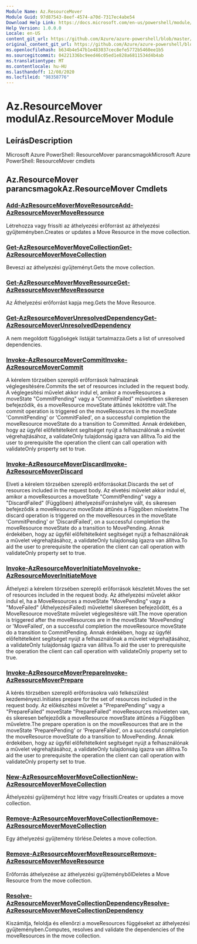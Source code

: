 ```yaml
---
Module Name: Az.ResourceMover
Module Guid: 97d87543-8eef-4574-a70d-7317ec4abe54
Download Help Link: https://docs.microsoft.com/en-us/powershell/module/az.resourcemover
Help Version: 1.0.0.0
Locale: en-US
content_git_url: https://github.com/Azure/azure-powershell/blob/master/src/ResourceMover/help/Az.ResourceMover.md
original_content_git_url: https://github.com/Azure/azure-powershell/blob/master/src/ResourceMover/help/Az.ResourceMover.md
ms.openlocfilehash: b634b4e547b1e483037cec8efe5772b5460ee1b5
ms.sourcegitcommit: 04221336bc9eed46c05ed1e828a6811534d4b4ab
ms.translationtype: MT
ms.contentlocale: hu-HU
ms.lasthandoff: 12/08/2020
ms.locfileid: "98358776"
---
```

# <span data-ttu-id="077a4-101">Az.ResourceMover modul</span><span class="sxs-lookup"><span data-stu-id="077a4-101">Az.ResourceMover Module</span></span>
## <span data-ttu-id="077a4-102">Leírás</span><span class="sxs-lookup"><span data-stu-id="077a4-102">Description</span></span>
<span data-ttu-id="077a4-103">Microsoft Azure PowerShell: ResourceMover parancsmagok</span><span class="sxs-lookup"><span data-stu-id="077a4-103">Microsoft Azure PowerShell: ResourceMover cmdlets</span></span>

## <span data-ttu-id="077a4-104">Az.ResourceMover parancsmagok</span><span class="sxs-lookup"><span data-stu-id="077a4-104">Az.ResourceMover Cmdlets</span></span>
### [<span data-ttu-id="077a4-105">Add-AzResourceMoverMoveResource</span><span class="sxs-lookup"><span data-stu-id="077a4-105">Add-AzResourceMoverMoveResource</span></span>](Add-AzResourceMoverMoveResource.md)
<span data-ttu-id="077a4-106">Létrehozza vagy frissíti az áthelyezési erőforrást az áthelyezési gyűjteményben.</span><span class="sxs-lookup"><span data-stu-id="077a4-106">Creates or updates a Move Resource in the move collection.</span></span>

### [<span data-ttu-id="077a4-107">Get-AzResourceMoverMoveCollection</span><span class="sxs-lookup"><span data-stu-id="077a4-107">Get-AzResourceMoverMoveCollection</span></span>](Get-AzResourceMoverMoveCollection.md)
<span data-ttu-id="077a4-108">Beveszi az áthelyezési gyűjteményt.</span><span class="sxs-lookup"><span data-stu-id="077a4-108">Gets the move collection.</span></span>

### [<span data-ttu-id="077a4-109">Get-AzResourceMoverMoveResource</span><span class="sxs-lookup"><span data-stu-id="077a4-109">Get-AzResourceMoverMoveResource</span></span>](Get-AzResourceMoverMoveResource.md)
<span data-ttu-id="077a4-110">Az Áthelyezési erőforrást kapja meg.</span><span class="sxs-lookup"><span data-stu-id="077a4-110">Gets the Move Resource.</span></span>

### [<span data-ttu-id="077a4-111">Get-AzResourceMoverUnresolvedDependency</span><span class="sxs-lookup"><span data-stu-id="077a4-111">Get-AzResourceMoverUnresolvedDependency</span></span>](Get-AzResourceMoverUnresolvedDependency.md)
<span data-ttu-id="077a4-112">A nem megoldott függőségek listáját tartalmazza.</span><span class="sxs-lookup"><span data-stu-id="077a4-112">Gets a list of unresolved dependencies.</span></span>

### [<span data-ttu-id="077a4-113">Invoke-AzResourceMoverCommit</span><span class="sxs-lookup"><span data-stu-id="077a4-113">Invoke-AzResourceMoverCommit</span></span>](Invoke-AzResourceMoverCommit.md)
<span data-ttu-id="077a4-114">A kérelem törzsében szereplő erőforrások halmazának véglegesítésére.</span><span class="sxs-lookup"><span data-stu-id="077a4-114">Commits the set of resources included in the request body.</span></span>
<span data-ttu-id="077a4-115">A véglegesítési művelet akkor indul el, amikor a moveResources a moveState "CommitPending" vagy a "CommitFailed" műveletben sikeresen befejeződik, és a moveResource moveState áttűnés lekötöttre vált.</span><span class="sxs-lookup"><span data-stu-id="077a4-115">The commit operation is triggered on the moveResources in the moveState 'CommitPending' or 'CommitFailed', on a successful completion the moveResource moveState do a transition to Committed.</span></span>
<span data-ttu-id="077a4-116">Annak érdekében, hogy az ügyfél előfeltételként segítséget nyújt a felhasználónak a művelet végrehajtásához, a validateOnly tulajdonság igazra van állítva.</span><span class="sxs-lookup"><span data-stu-id="077a4-116">To aid the user to prerequisite the operation the client can call operation with validateOnly property set to true.</span></span>

### [<span data-ttu-id="077a4-117">Invoke-AzResourceMoverDiscard</span><span class="sxs-lookup"><span data-stu-id="077a4-117">Invoke-AzResourceMoverDiscard</span></span>](Invoke-AzResourceMoverDiscard.md)
<span data-ttu-id="077a4-118">Elveti a kérelem törzsében szereplő erőforrásokat.</span><span class="sxs-lookup"><span data-stu-id="077a4-118">Discards the set of resources included in the request body.</span></span>
<span data-ttu-id="077a4-119">Az elvetési művelet akkor indul el, amikor a moveResources a moveState "CommitPending" vagy a "DiscardFailed" (Függőben) áthelyezésiForráshelyre vált, és sikeresen befejeződik a moveResource moveState áttűnés a Függőben műveletre.</span><span class="sxs-lookup"><span data-stu-id="077a4-119">The discard operation is triggered on the moveResources in the moveState 'CommitPending' or 'DiscardFailed', on a successful completion the moveResource moveState do a transition to MovePending.</span></span>
<span data-ttu-id="077a4-120">Annak érdekében, hogy az ügyfél előfeltételként segítséget nyújt a felhasználónak a művelet végrehajtásához, a validateOnly tulajdonság igazra van állítva.</span><span class="sxs-lookup"><span data-stu-id="077a4-120">To aid the user to prerequisite the operation the client can call operation with validateOnly property set to true.</span></span>

### [<span data-ttu-id="077a4-121">Invoke-AzResourceMoverInitiateMove</span><span class="sxs-lookup"><span data-stu-id="077a4-121">Invoke-AzResourceMoverInitiateMove</span></span>](Invoke-AzResourceMoverInitiateMove.md)
<span data-ttu-id="077a4-122">Áthelyezi a kérelem törzsében szereplő erőforrások készletét.</span><span class="sxs-lookup"><span data-stu-id="077a4-122">Moves the set of resources included in the request body.</span></span>
<span data-ttu-id="077a4-123">Az áthelyezési művelet akkor indul el, ha a MoveResources a moveState "MovePending" vagy a "MoveFailed" (ÁthelyezésiFailed) művelettel sikeresen befejeződött, és a MoveResource moveState művelet véglegesítésre vált.</span><span class="sxs-lookup"><span data-stu-id="077a4-123">The move operation is triggered after the moveResources are in the moveState 'MovePending' or 'MoveFailed', on a successful completion the moveResource moveState do a transition to CommitPending.</span></span>
<span data-ttu-id="077a4-124">Annak érdekében, hogy az ügyfél előfeltételként segítséget nyújt a felhasználónak a művelet végrehajtásához, a validateOnly tulajdonság igazra van állítva.</span><span class="sxs-lookup"><span data-stu-id="077a4-124">To aid the user to prerequisite the operation the client can call operation with validateOnly property set to true.</span></span>

### [<span data-ttu-id="077a4-125">Invoke-AzResourceMoverPrepare</span><span class="sxs-lookup"><span data-stu-id="077a4-125">Invoke-AzResourceMoverPrepare</span></span>](Invoke-AzResourceMoverPrepare.md)
<span data-ttu-id="077a4-126">A kérés törzsében szereplő erőforrásokra való felkészülést kezdeményezi.</span><span class="sxs-lookup"><span data-stu-id="077a4-126">Initiates prepare for the set of resources included in the request body.</span></span>
<span data-ttu-id="077a4-127">Az előkészítési művelet a "PreparePending" vagy a "PrepareFailed" moveState "PrepareFailed" moveResources műveleten van, és sikeresen befejeződik a moveResource moveState áttűnés a Függőben műveletre.</span><span class="sxs-lookup"><span data-stu-id="077a4-127">The prepare operation is on the moveResources that are in the moveState 'PreparePending' or 'PrepareFailed', on a successful completion the moveResource moveState do a transition to MovePending.</span></span>
<span data-ttu-id="077a4-128">Annak érdekében, hogy az ügyfél előfeltételként segítséget nyújt a felhasználónak a művelet végrehajtásához, a validateOnly tulajdonság igazra van állítva.</span><span class="sxs-lookup"><span data-stu-id="077a4-128">To aid the user to prerequisite the operation the client can call operation with validateOnly property set to true.</span></span>

### [<span data-ttu-id="077a4-129">New-AzResourceMoverMoveCollection</span><span class="sxs-lookup"><span data-stu-id="077a4-129">New-AzResourceMoverMoveCollection</span></span>](New-AzResourceMoverMoveCollection.md)
<span data-ttu-id="077a4-130">Áthelyezési gyűjteményt hoz létre vagy frissíti.</span><span class="sxs-lookup"><span data-stu-id="077a4-130">Creates or updates a move collection.</span></span>

### [<span data-ttu-id="077a4-131">Remove-AzResourceMoverMoveCollection</span><span class="sxs-lookup"><span data-stu-id="077a4-131">Remove-AzResourceMoverMoveCollection</span></span>](Remove-AzResourceMoverMoveCollection.md)
<span data-ttu-id="077a4-132">Egy áthelyezési gyűjtemény törlése.</span><span class="sxs-lookup"><span data-stu-id="077a4-132">Deletes a move collection.</span></span>

### [<span data-ttu-id="077a4-133">Remove-AzResourceMoverMoveResource</span><span class="sxs-lookup"><span data-stu-id="077a4-133">Remove-AzResourceMoverMoveResource</span></span>](Remove-AzResourceMoverMoveResource.md)
<span data-ttu-id="077a4-134">Erőforrás áthelyezése az áthelyezési gyűjteményből</span><span class="sxs-lookup"><span data-stu-id="077a4-134">Deletes a Move Resource from the move collection.</span></span>

### [<span data-ttu-id="077a4-135">Resolve-AzResourceMoverMoveCollectionDependency</span><span class="sxs-lookup"><span data-stu-id="077a4-135">Resolve-AzResourceMoverMoveCollectionDependency</span></span>](Resolve-AzResourceMoverMoveCollectionDependency.md)
<span data-ttu-id="077a4-136">Kiszámítja, feloldja és ellenőrzi a moveResources függéseket az áthelyezési gyűjteményben.</span><span class="sxs-lookup"><span data-stu-id="077a4-136">Computes, resolves and validate the dependencies of the moveResources in the move collection.</span></span>

